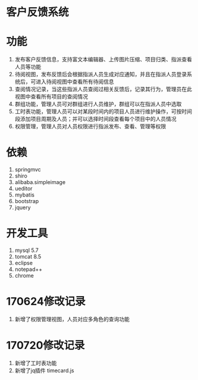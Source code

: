 # 客户反馈系统

# 功能
1. 发布客户反馈信息，支持富文本编辑器、上传图片压缩、项目归类、指派查看人员等功能
2. 待阅视图，发布反馈后会根据指派人员生成对应通知，并且在指派人员登录系统后，可进入待阅视图中查看所有待阅信息
3. 查阅情况记录，当这些指派人员查阅过相关反馈后，记录其行为，管理员在此视图中查看所有项目的查阅情况
4. 群组功能，管理人员可对群组进行人员维护，群组可以在指派人员中选取
5. 工时表功能，管理人员可以对某段时间内的项目人员进行维护操作，可按时间段添加项目周期及人员；并可以选择时间段查看每个项目中的人员情况
6. 权限管理，管理人员对人员权限进行指派发布、查看、管理等权限

# 依赖
1. springmvc<br>
2. shiro<br>
3. alibaba.simpleimage<br>
4. ueditor<br>
5. mybatis<br>
6. bootstrap<br>
7. jquery<br>

# 开发工具
1. mysql 5.7<br>
2. tomcat 8.5<br>
3. eclipse<br>
4. notepad++<br>
5. chrome<br>

# 170624修改记录
1. 新增了权限管理视图，人员对应多角色的查询功能<br>

# 170720修改记录
1. 新增了工时表功能
2. 新增了jq插件 timecard.js
